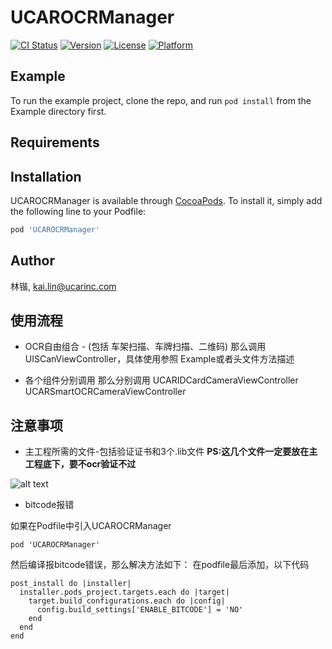 # UCAROCRManager

[![CI Status](https://img.shields.io/travis/林锴/UCAROCRManager.svg?style=flat)](https://travis-ci.org/林锴/UCAROCRManager)
[![Version](https://img.shields.io/cocoapods/v/UCAROCRManager.svg?style=flat)](https://cocoapods.org/pods/UCAROCRManager)
[![License](https://img.shields.io/cocoapods/l/UCAROCRManager.svg?style=flat)](https://cocoapods.org/pods/UCAROCRManager)
[![Platform](https://img.shields.io/cocoapods/p/UCAROCRManager.svg?style=flat)](https://cocoapods.org/pods/UCAROCRManager)

## Example

To run the example project, clone the repo, and run `pod install` from the Example directory first.

## Requirements

## Installation

UCAROCRManager is available through [CocoaPods](https://cocoapods.org). To install
it, simply add the following line to your Podfile:

```ruby
pod 'UCAROCRManager'
```

## Author

林锴, kai.lin@ucarinc.com

## 使用流程
- OCR自由组合 - (包括 车架扫描、车牌扫描、二维码)
那么调用 UISCanViewController，具体使用参照 Example或者头文件方法描述

- 各个组件分别调用
那么分别调用
UCARIDCardCameraViewController
UCARSmartOCRCameraViewController

## 注意事项

- 主工程所需的文件-包括验证证书和3个.lib文件
**PS:这几个文件一定要放在主工程底下，要不ocr验证不过**

![alt text](./imgs/所需依赖文件.jpg "工程设置的Capabilities的权限要开启")

- bitcode报错

如果在Podfile中引入UCAROCRManager 
```
pod 'UCAROCRManager'
```

然后编译报bitcode错误，那么解决方法如下：
在podfile最后添加，以下代码
```
post_install do |installer|
  installer.pods_project.targets.each do |target|
    target.build_configurations.each do |config|
      config.build_settings['ENABLE_BITCODE'] = 'NO'
    end
  end
end
```

